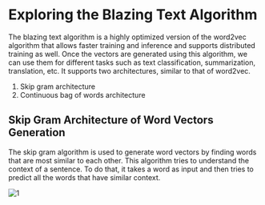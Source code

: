 
# Exploring the Blazing Text Algorithm

The blazing text algorithm is a highly optimized version of the word2vec algorithm that allows faster training and inference and supports distributed training as well. Once the vectors are generated using this algorithm, we can use them for different tasks such as text classification, summarization, translation, etc. It supports two architectures, similar to that of word2vec.

1. Skip gram architecture
2. Continuous bag of words architecture

## Skip Gram Architecture of Word Vectors Generation

The skip gram algorithm is used to generate word vectors by finding words that are most similar to each other. This algorithm tries to understand the context of a sentence. To do that, it takes a word as input and then tries to predict all the words that have similar context.


![1](https://user-images.githubusercontent.com/23625821/121797858-37fa3c00-cc23-11eb-8e81-0ddefbbb2bc4.png)


